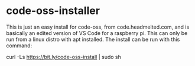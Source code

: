 # code-oss-installer
This is just an easy install for code-oss, from code.headmelted.com, and is basically an edited version of VS Code for a raspberry pi. This can only be run from a linux distro with apt installed. The install can be run with this command:

curl -Ls https://bit.ly/code-oss-install | sudo sh
